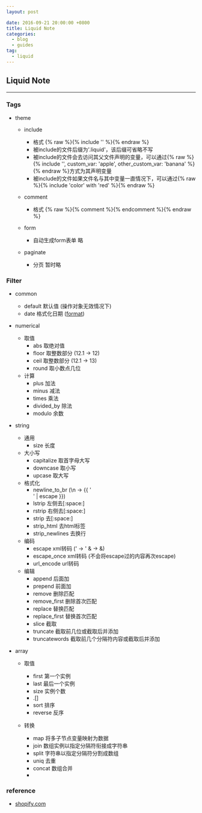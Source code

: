 ```yaml
---
layout: post

date: 2016-09-21 20:00:00 +0800
title: Liquid Note
categories:
  - blog
  - guides
tag:
  - liquid
---
```


## Liquid Note

---

### Tags

- theme
  - include 
    - 格式 {% raw %}{% include '<include file>' %}{% endraw %}
	- 被include的文件后缀为'.liquid'，该后缀可省略不写
    - 被include的文件会去访问其父文件声明的变量，可以通过{% raw %}{% include '<include file>', custom_var: 'apple', other_custom_var: 'banana' %}{% endraw %}方式为其声明变量
    - 被include的文件如果文件名与其中变量一直情况下，可以通过{% raw %}{% include 'color' with 'red' %}{% endraw %}

  - comment
    - 格式 {% raw %}{% comment %}<comment contents>{% endcomment %}{% endraw %}

  - form
    - 自动生成form表单 略

  - paginate
    - 分页 暂时略

### Filter

- common
  - default 默认值 (操作对象无效情况下)
  - date 格式化日期 ([format](http://strftime.net/))

- numerical
  - 取值
    - abs 取绝对值
    - floor 取整数部分 (12.1 -> 12)
    - ceil 取整数部分 (12.1 -> 13)
    - round 取小数点几位
  - 计算
    - plus 加法
    - minus 减法
    - times 乘法
    - divided_by 除法
    - modulo 余数

- string
  - 通用
    - size 长度
  - 大小写
    - capitalize 取首字母大写
    - downcase 取小写
    - upcase 取大写
  - 格式化
    - newline_to_br (\n -> {{ '<br>' | escape }})
    - lstrip 左侧去[:space:]
    - rstrip 右侧去[:space:]
    - strip 去[:space:]
    - strip_html 去html标签
    - strip_newlines 去换行
  - 编码
    - escape xml转码 (' -> &#39; & -> &amp;)
    - escape_once xml转码 (不会将escape过的内容再次escape)
    - url_encode url转码
  - 编辑
    - append 后面加
    - prepend 前面加
    - remove 删除匹配
    - remove_first 删除首次匹配
    - replace 替换匹配
    - replace_first 替换首次匹配
    - slice 截取
    - truncate 截取前几位或截取后并添加
    - truncatewords 截取前几个分隔符内容或截取后并添加

- array
  - 取值
    - first 第一个实例
    - last 最后一个实例
    - size 实例个数
	- <array>.[<idx>]
    - sort 排序
    - reverse 反序

  - 转换
    - map 将多子节点变量映射为数据
    - join 数组实例以指定分隔符衔接成字符串
    - split 字符串以指定分隔符分割成数组
	- uniq 去重
	- concat 数组合并
	- 

### reference

- [shopify.com](https://help.shopify.com/themes/liquid)
